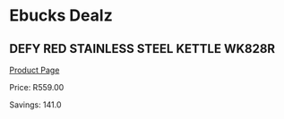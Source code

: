 
# Ebucks Dealz
## DEFY RED STAINLESS STEEL KETTLE WK828R
[Product Page](https://www.ebucks.com/web/shop/productSelected.do?prodId=1151198082&catId=704985963)

Price: R559.00

Savings: 141.0


	